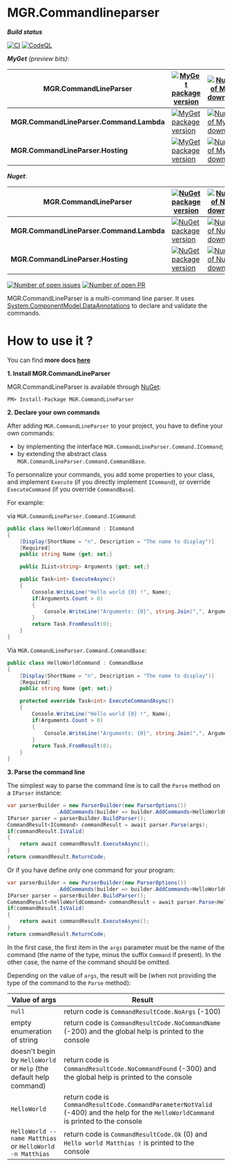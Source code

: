 MGR.Commandlineparser
=================

_**Build status**_

[![CI][build-ci-status_img]][build-ci-status_url]
[![CodeQL][build-codeql-status_img]][build-codeql-status_url]

***MyGet*** *(preview bits)*:

| MGR.CommandLineParser | [![MyGet package version][myget_commandlineparser_img]][myget_commandlineparser_url] | [![Number of MyGet downloads][myget-download_commandlineparser_img]][myget-download_commandlineparser_url] |
|-|-|-|
| **MGR.CommandLineParser.Command.Lambda** | [![MyGet package version][myget_commandlineparser-command-lambda_img]][myget_commandlineparser-command-lambda_url] | [![Number of MyGet downloads][myget-download_commandlineparser-command-lambda_img]][myget-download_commandlineparser-command-lambda_url] |
| **MGR.CommandLineParser.Hosting** | [![MyGet package version][myget_commandlineparser-hosting_img]][myget_commandlineparser-hosting_url] | [![Number of MyGet downloads][myget-download_commandlineparser-hosting_img]][myget-download_commandlineparser-hosting_url] |

***Nuget***:

| MGR.CommandLineParser | [![NuGet package version][nuget_commandlineparser_img]][nuget_commandlineparser_url] | [![Number of NuGet downloads][nuget-download_commandlineparser_img]][nuget-download_commandlineparser_url] |
|-|-|-|
| **MGR.CommandLineParser.Command.Lambda** | [![NuGet package version][nuget_commandlineparser-command-lambda_img]][nuget_commandlineparser-command-lambda_url] | [![Number of NuGet downloads][nuget-download_commandlineparser-command-lambda_img]][nuget-download_commandlineparser-command-lambda_url] |
| **MGR.CommandLineParser.Hosting** | [![NuGet package version][nuget_commandlineparser-hosting_img]][nuget_commandlineparser-hosting_url] | [![Number of NuGet downloads][nuget-download_commandlineparser-hosting_img]][nuget-download_commandlineparser-hosting_url] |

[![Number of open issues][github-issues_img]][github-issues_url]
[![Number of open PR][github-pr_img]][github-pr_url]

MGR.CommandLineParser is a multi-command line parser. It uses [System.ComponentModel.DataAnnotations](http://msdn.microsoft.com/fr-fr/library/system.componentmodel.dataannotations.aspx) to declare and validate the commands.

# How to use it ?
You can find **more docs [here](docs/index.md)**

**1. Install MGR.CommandLineParser**

MGR.CommandLineParser is available through [NuGet][nuget_commandlineparser_url]:

    PM> Install-Package MGR.CommandLineParser

**2. Declare your own commands**

After adding `MGR.CommandLineParser` to your project, you have to define your own commands:

* by implementing the interface `MGR.CommandLineParser.Command.ICommand`;
* by extending the abstract class `MGR.CommandLineParser.Command.CommandBase`.

To personnalize your commands, you add some properties to your class, and implement `Execute` (if you directly implement `ICommand`), or override `ExecuteCommand` (if you override `CommandBase`).

For example:

via `MGR.CommandLineParser.Command.ICommand`:

``` c#
public class HelloWorldCommand : ICommand
{
    [Display(ShortName = "n", Description = "The name to display")]
    [Required]
    public string Name {get; set;}

    public IList<string> Arguments {get; set;}

    public Task<int> ExecuteAsync()
    {
        Console.WriteLine("Hello world {0} !", Name);
        if(Arguments.Count > 0)
        {
            Console.WriteLine("Arguments: {0}", string.Join(",", Arguments));
        }
        return Task.FromResult(0);
    }
}
```

Via `MGR.CommandLineParser.Command.CommandBase`:

```c#
public class HelloWorldCommand : CommandBase
{
    [Display(ShortName = "n", Description = "The name to display")]
    [Required]
    public string Name {get; set;}

    protected override Task<int> ExecuteCommandAsync()
    {
        Console.WriteLine("Hello world {0} !", Name);
        if(Arguments.Count > 0)
        {
            Console.WriteLine("Arguments: {0}", string.Join(",", Arguments));
        }
        return Task.FromResult(0);
    }
}
```

**3. Parse the command line**

The simplest way to parse the command line is to call the `Parse` method on a `IParser` instance:
```c#
var parserBuilder = new ParserBuilder(new ParserOptions())
                .AddCommands(builder => builder.AddCommands<HelloWorldCommand>());
IParser parser = parserBuilder.BuildParser();
CommandResult<ICommand> commandResult = await parser.Parse(args);
if(commandResult.IsValid)
{
    return await commandResult.ExecuteAsync();
}
return commandResult.ReturnCode;
```

Or if you have define only one command for your program:
```c#
var parserBuilder = new ParserBuilder(new ParserOptions())
                .AddCommands(builder => builder.AddCommands<HelloWorldCommand>());
IParser parser = parserBuilder.BuildParser();
CommandResult<HelloWorldCommand> commandResult = await parser.Parse<HelloWorldCommand>(args);
if(commandResult.IsValid)
{
    return await commandResult.ExecuteAsync();
}
return commandResult.ReturnCode;
```

In the first case, the first item in the `args` parameter must be the name of the command (the name of the type, minus the suffix `Command` if present).
In the other case, the name of the command should be omitted.

Depending on the value of `args`, the result will be (when not providing the type of the command to the `Parse` method):

| Value of args | Result |
|------|--------|
|`null`|return code is `CommandResultCode.NoArgs` (-100)|
|empty enumeration of string|return code is `CommandResultCode.NoCommandName` (-200) and the global help is printed to the console|
|doesn't begin by `HelloWorld` or `Help` (the default help command)|return code is `CommandResultCode.NoCommandFound` (-300) and the global help is printed to the console|
|`HelloWorld`|return code is `CommandResultCode.CommandParameterNotValid` (-400) and the help for the `HelloWorldCommand` is printed to the console|
|`HelloWorld --name Matthias` or `HelloWorld -n Matthias`|return code is `CommandResultCode.Ok` (0) and `Hello world Matthias !` is printed to the console|


   [build-ci-status_img]: https://github.com/mgrosperrin/commandlineparser/actions/workflows/ci.yml/badge.svg?branch=main
   [build-ci-status_url]: https://github.com/mgrosperrin/commandlineparser/actions/workflows/ci.yml
   [build-codeql-status_img]: https://github.com/mgrosperrin/commandlineparser/actions/workflows/codeql-analysis.yml/badge.svg?branch=main
   [build-codeql-status_url]: https://github.com/mgrosperrin/commandlineparser/actions/workflows/codeql-analysis.yml
   [myget_commandlineparser_img]: https://img.shields.io/myget/mgrosperrin/vpre/MGR.CommandLineParser.svg
   [myget_commandlineparser_url]: https://www.myget.org/feed/mgrosperrin/package/nuget/MGR.CommandLineParser/
   [myget-download_commandlineparser_img]: https://img.shields.io/myget/mgrosperrin/dt/MGR.CommandLineParser.svg
   [myget-download_commandlineparser_url]: https://www.myget.org/feed/mgrosperrin/package/nuget/MGR.CommandLineParser/
   [myget_commandlineparser-command-lambda_img]: https://img.shields.io/myget/mgrosperrin/vpre/MGR.CommandLineParser.Command.Lambda.svg
   [myget_commandlineparser-command-lambda_url]: https://www.myget.org/feed/mgrosperrin/package/nuget/MGR.CommandLineParser.Command.Lambda/
   [myget-download_commandlineparser-command-lambda_img]: https://img.shields.io/myget/mgrosperrin/dt/MGR.CommandLineParser.Command.Lambda.svg
   [myget-download_commandlineparser-command-lambda_url]: https://www.myget.org/feed/mgrosperrin/package/nuget/MGR.CommandLineParser.Command.Lambda/
   [myget_commandlineparser-hosting_img]: https://img.shields.io/myget/mgrosperrin/vpre/MGR.CommandLineParser.Hosting.svg
   [myget_commandlineparser-hosting_url]: https://www.myget.org/feed/mgrosperrin/package/nuget/MGR.CommandLineParser.Hosting/
   [myget-download_commandlineparser-hosting_img]: https://img.shields.io/myget/mgrosperrin/dt/MGR.CommandLineParser.Hosting.svg
   [myget-download_commandlineparser-hosting_url]: https://www.myget.org/feed/mgrosperrin/package/nuget/MGR.CommandLineParser.Hosting/
   [nuget_commandlineparser_img]: https://img.shields.io/nuget/v/MGR.CommandLineParser.svg
   [nuget_commandlineparser_url]: https://www.nuget.org/packages/MGR.CommandLineParser/
   [nuget-download_commandlineparser_img]: https://img.shields.io/nuget/dt/MGR.CommandLineParser.svg
   [nuget-download_commandlineparser_url]: https://www.nuget.org/stats/packages/MGR.CommandLineParser?groupby=Version
   [nuget_commandlineparser-command-lambda_img]: https://img.shields.io/nuget/v/MGR.CommandLineParser.Command.Lambda.svg
   [nuget_commandlineparser-command-lambda_url]: https://www.nuget.org/packages/MGR.CommandLineParser.Command.Lambda/
   [nuget-download_commandlineparser-command-lambda_img]: https://img.shields.io/nuget/dt/MGR.CommandLineParser.Command.Lambda.svg
   [nuget-download_commandlineparser-command-lambda_url]: https://www.nuget.org/stats/packages/MGR.CommandLineParser.Command.Lambda?groupby=Version
   [nuget_commandlineparser-hosting_img]: https://img.shields.io/nuget/v/MGR.CommandLineParser.Hosting.svg
   [nuget_commandlineparser-hosting_url]: https://www.nuget.org/packages/MGR.CommandLineParser.Hosting/
   [nuget-download_commandlineparser-hosting_img]: https://img.shields.io/nuget/dt/MGR.CommandLineParser.Hosting.svg
   [nuget-download_commandlineparser-hosting_url]: https://www.nuget.org/stats/packages/MGR.CommandLineParser.Hosting?groupby=Version
   [github-issues_img]: http://img.shields.io/github/issues/mgrosperrin/commandlineparser.svg
   [github-issues_url]: https://github.com/mgrosperrin/commandlineparser/issues
   [github-pr_img]: http://img.shields.io/github/issues-pr/mgrosperrin/commandlineparser.svg
   [github-pr_url]: https://github.com/mgrosperrin/commandlineparser/pulls
